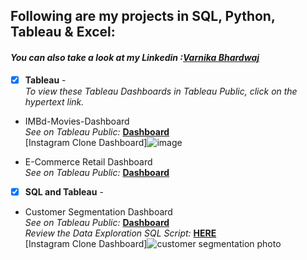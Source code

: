 ## Following are my projects in SQL, Python, Tableau & Excel: <br />
#### *You can also take a look at my Linkedin :[Varnika Bhardwaj](www.linkedin.com/in/varnika-bhardwaj07/)* <br />

- [x] **Tableau** -<br />
  *To view these Tableau Dashboards in Tableau Public, click on the hypertext link.*
- IMBd-Movies-Dashboard<br />
*See on Tableau Public:* **[Dashboard](https://public.tableau.com/views/IMBDmoviesdashboard/Dashboard1?:language=en-US&publish=yes&:sid=&:display_count=n&:origin=viz_share_link)**<br />
[Instagram Clone Dashboard]![image](https://github.com/varnika0709/Portfolio-Projects/assets/130127712/af0e9aa4-070d-45e6-8032-e9b64cb0cf45)<br />


- E-Commerce Retail Dashboard<br />
*See on Tableau Public:* **[Dashboard](https://public.tableau.com/views/E-CommerceRetail/Dashboard1?:language=en-US&publish=yes&:sid=&:display_count=n&:origin=viz_share_link)**<br />



- [x] **SQL and Tableau** -
- Customer Segmentation Dashboard<br />
 *See on Tableau Public:* **[Dashboard](https://public.tableau.com/app/profile/varnika.bhardwaj6057/viz/CustomersegmentationDashboard_17088477484680/customersegmentationdashboard?publish=yes)**<br />
*Review the Data Exploration SQL Script:* **[HERE](https://github.com/varnika0709/Portfolio-Projects/blob/main/customer_segmentation.sql)**<br />
[Instagram Clone Dashboard]![customer segmentation photo](https://github.com/varnika0709/Portfolio-Projects/assets/130127712/21c2fdba-31d5-46a4-a806-c799aac71cf5)

